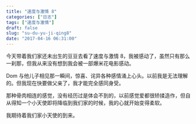 ```yaml
---
title: "速度与激情 8"
categories: ["日志"]
tags: ["速度与激情"]
draft: false
slug: "su-du-yu-ji-qing8"
date: "2017-04-16 06:31:00"
---
```


今天带着我们家还未出生的豆豆去看了速度与激情 8，我被感动了，虽然只有那么一刹那，但我从来没有想到我会被一部爆米花电影感动。

Dom 与他儿子相见那一瞬间，惊喜、诧异各种感情涌上心头。以前我是无法理解的。但我现在快要做父亲了，我才能完全感同身受。

那种骨肉相连的感觉，没有经历过是体会不到的，以前感觉爱都很矫揉造作，但自从得知一个小天使即将降临到我们家的时候，我的心就开始变得柔软。

我期待着我们家小天使的到来。

